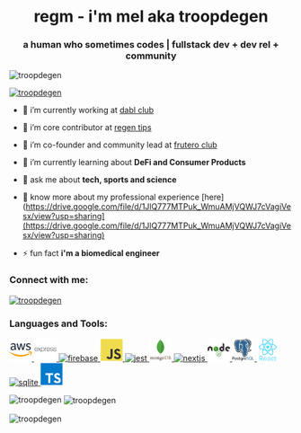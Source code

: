 <h1 align="center">regm - i'm mel aka troopdegen</h1>
<h3 align="center">a human who sometimes codes | fullstack dev + dev rel + community</h3>

<p align="left"> <img src="https://komarev.com/ghpvc/?username=troopdegen&label=Profile%20views&color=0e75b6&style=flat" alt="troopdegen" /> </p>

<p align="left"> <a href="https://github.com/ryo-ma/github-profile-trophy"><img src="https://github-profile-trophy.vercel.app/?username=troopdegen" alt="troopdegen" /></a> </p>

- 🧪 i’m currently working at [dabl club](https://dabl.club)

- 🍄 i’m core contributor at [regen tips](https://regen.tips)

- 🥭 i’m co-founder and community lead at [frutero club](https://frutero.club)

- 🎩 i’m currently learning about **DeFi and Consumer Products**

- 💬 ask me about **tech, sports and science**

- 📄 know more about my professional experience [here](https://drive.google.com/file/d/1JlQ777MTPuk_WmuAMjVQWJ7cVagiVesx/view?usp=sharing](https://drive.google.com/file/d/1JlQ777MTPuk_WmuAMjVQWJ7cVagiVesx/view?usp=sharing)

- ⚡ fun fact **i'm a biomedical engineer**

<h3 align="left">Connect with me:</h3>
<p align="left">
<a href="https://twitter.com/troopdegen" target="blank"><img align="center" src="https://raw.githubusercontent.com/rahuldkjain/github-profile-readme-generator/master/src/images/icons/Social/twitter.svg" alt="troopdegen" height="30" width="40" /></a>
</p>

<h3 align="left">Languages and Tools:</h3>
<p align="left"> <a href="https://aws.amazon.com" target="_blank" rel="noreferrer"> <img src="https://raw.githubusercontent.com/devicons/devicon/master/icons/amazonwebservices/amazonwebservices-original-wordmark.svg" alt="aws" width="40" height="40"/> </a> <a href="https://expressjs.com" target="_blank" rel="noreferrer"> <img src="https://raw.githubusercontent.com/devicons/devicon/master/icons/express/express-original-wordmark.svg" alt="express" width="40" height="40"/> </a> <a href="https://firebase.google.com/" target="_blank" rel="noreferrer"> <img src="https://www.vectorlogo.zone/logos/firebase/firebase-icon.svg" alt="firebase" width="40" height="40"/> </a> <a href="https://developer.mozilla.org/en-US/docs/Web/JavaScript" target="_blank" rel="noreferrer"> <img src="https://raw.githubusercontent.com/devicons/devicon/master/icons/javascript/javascript-original.svg" alt="javascript" width="40" height="40"/> </a> <a href="https://jestjs.io" target="_blank" rel="noreferrer"> <img src="https://www.vectorlogo.zone/logos/jestjsio/jestjsio-icon.svg" alt="jest" width="40" height="40"/> </a> <a href="https://www.mongodb.com/" target="_blank" rel="noreferrer"> <img src="https://raw.githubusercontent.com/devicons/devicon/master/icons/mongodb/mongodb-original-wordmark.svg" alt="mongodb" width="40" height="40"/> </a> <a href="https://nextjs.org/" target="_blank" rel="noreferrer"> <img src="https://cdn.worldvectorlogo.com/logos/nextjs-2.svg" alt="nextjs" width="40" height="40"/> </a> <a href="https://nodejs.org" target="_blank" rel="noreferrer"> <img src="https://raw.githubusercontent.com/devicons/devicon/master/icons/nodejs/nodejs-original-wordmark.svg" alt="nodejs" width="40" height="40"/> </a> <a href="https://www.postgresql.org" target="_blank" rel="noreferrer"> <img src="https://raw.githubusercontent.com/devicons/devicon/master/icons/postgresql/postgresql-original-wordmark.svg" alt="postgresql" width="40" height="40"/> </a> <a href="https://reactjs.org/" target="_blank" rel="noreferrer"> <img src="https://raw.githubusercontent.com/devicons/devicon/master/icons/react/react-original-wordmark.svg" alt="react" width="40" height="40"/> </a> <a href="https://www.sqlite.org/" target="_blank" rel="noreferrer"> <img src="https://www.vectorlogo.zone/logos/sqlite/sqlite-icon.svg" alt="sqlite" width="40" height="40"/> </a> <a href="https://www.typescriptlang.org/" target="_blank" rel="noreferrer"> <img src="https://raw.githubusercontent.com/devicons/devicon/master/icons/typescript/typescript-original.svg" alt="typescript" width="40" height="40"/> </a> </p>

<p><img align="left" src="https://github-readme-stats.vercel.app/api/top-langs?username=troopdegen&show_icons=true&locale=en&layout=compact" alt="troopdegen" /></p>

<p>&nbsp;<img align="center" src="https://github-readme-stats.vercel.app/api?username=troopdegen&show_icons=true&locale=en" alt="troopdegen" /></p>

<p><img align="center" src="https://github-readme-streak-stats.herokuapp.com/?user=troopdegen&" alt="troopdegen" /></p>
